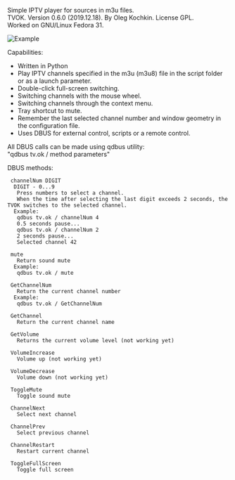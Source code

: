 Simple IPTV player for sources in m3u files.\
TVOK. Version 0.6.0 (2019.12.18). By Oleg Kochkin. License GPL.\
Worked on GNU/Linux Fedora 31.

![Example](https://i111.fastpic.ru/big/2019/1218/74/a77775f073a98b85ba62a3bfd777c474.jpg)

Capabilities:

 - Written in Python
 - Play IPTV channels specified in the m3u (m3u8) file in the script folder or as a launch parameter.
 - Double-click full-screen switching.
 - Switching channels with the mouse wheel.
 - Switching channels through the context menu.
 - Tray shortcut to mute.
 - Remember the last selected channel number and window geometry in the configuration file.
 - Uses DBUS for external control, scripts or a remote control.

 All DBUS calls can be made using qdbus utility:\
  "qdbus tv.ok / method parameters"

 DBUS methods:

```
 channelNum DIGIT
  DIGIT - 0...9
   Press numbers to select a channel.
   When the time after selecting the last digit exceeds 2 seconds, the TVOK switches to the selected channel.
  Example:
   qdbus tv.ok / channelNum 4
   0.5 seconds pause...
   qdbus tv.ok / channelNum 2
   2 seconds pause...
   Selected channel 42

 mute
   Return sound mute
  Example:
   qdbus tv.ok / mute

 GetChannelNum
   Return the current channel number
  Example:
   qdbus tv.ok / GetChannelNum

 GetChannel
   Return the current channel name

 GetVolume
   Returns the current volume level (not working yet)

 VolumeIncrease
   Volume up (not working yet)

 VolumeDecrease
   Volume down (not working yet)

 ToggleMute
   Toggle sound mute
   
 ChannelNext
   Select next channel
  
 ChannelPrev
   Select previous channel

 ChannelRestart
   Restart current channel

 ToggleFullScreen
   Toggle full screen
```
